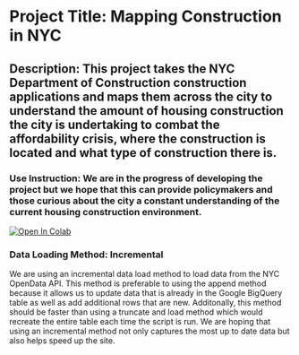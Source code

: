 # Project Title: Mapping Construction in NYC
## Description: This project takes the NYC Department of Construction construction applications and maps them across the city to understand the amount of housing construction the city is undertaking to combat the affordability crisis, where the construction is located and what type of construction there is.

### Use Instruction: We are in the progress of developing the project but we hope that this can provide policymakers and those curious about the city a constant understanding of the current housing construction environment.

<a target="_blank" href="https://colab.research.google.com/github/advanced-computing/willnaga">
  <img src="https://colab.research.google.com/assets/colab-badge.svg" alt="Open In Colab"/>
</a>

### Data Loading Method: Incremental
We are using an incremental data load method to load data from the NYC OpenData API. This method is preferable to using the append method because it allows us to update data that is already in the Google BigQuery table as well as add additional rows that are new. Additonally, this method should be faster than using a truncate and load method which would recreate the entire table each time the script is run. We are hoping that using an incremental method not only captures the most up to date data but also helps speed up the site.
